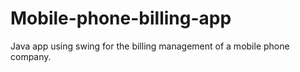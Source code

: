 # Mobile-phone-billing-app
Java app using swing for the billing management of a mobile phone company.
